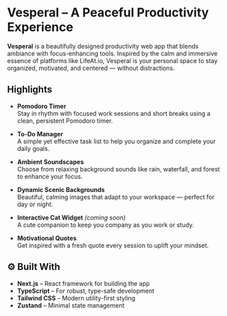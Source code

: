# Vesperal – A Peaceful Productivity Experience

**Vesperal** is a beautifully designed productivity web app that blends ambiance with focus-enhancing tools. Inspired by the calm and immersive essence of platforms like LifeAt.io, Vesperal is your personal space to stay organized, motivated, and centered — without distractions.

## Highlights

- **Pomodoro Timer**  
  Stay in rhythm with focused work sessions and short breaks using a clean, persistent Pomodoro timer.

- **To-Do Manager**  
  A simple yet effective task list to help you organize and complete your daily goals.

- **Ambient Soundscapes**  
  Choose from relaxing background sounds like rain, waterfall, and forest to enhance your focus.

- **Dynamic Scenic Backgrounds**  
  Beautiful, calming images that adapt to your workspace — perfect for day or night.

- **Interactive Cat Widget** _(coming soon)_  
  A cute companion to keep you company as you work or study.

- **Motivational Quotes**  
  Get inspired with a fresh quote every session to uplift your mindset.

## ⚙️ Built With

- **Next.js** – React framework for building the app
- **TypeScript** – For robust, type-safe development
- **Tailwind CSS** – Modern utility-first styling
- **Zustand** – Minimal state management
